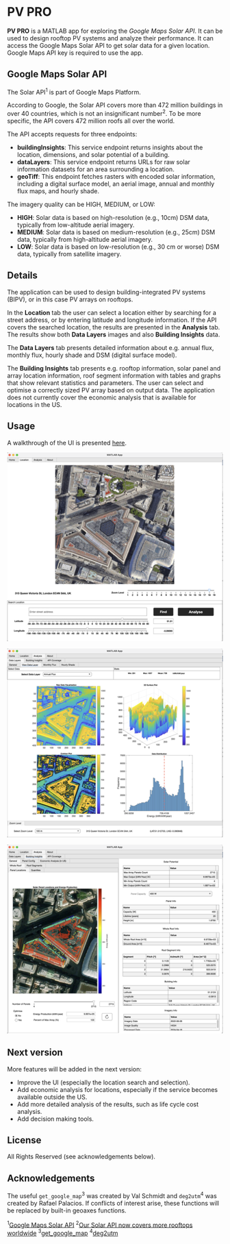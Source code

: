 # PV PRO

**PV PRO** is a MATLAB app for exploring the _Google Maps Solar API_. It can be used to design rooftop PV systems and analyze their performance. It can access the Google Maps Solar API to get solar data for a given location. Google Maps API key is required to use the app.

## Google Maps Solar API

The Solar API<sup>1</sup> is part of Google Maps Platform.

According to Google, the Solar API covers more than 472 million buildings in over 40 countries, which is not an insignificant number<sup>2</sup>. To be more specific, the API covers 472 million roofs all over the world.

The API accepts requests for three endpoints:

- **buildingInsights**: This service endpoint returns insights about the location, dimensions, and solar potential of a building.
- **dataLayers**: This service endpoint returns URLs for raw solar information datasets for an area surrounding a location.
- **geoTiff**: This endpoint fetches rasters with encoded solar information, including a digital surface model, an aerial image, annual and monthly flux
  maps, and hourly shade.

The imagery quality can be HIGH, MEDIUM, or LOW:

- **HIGH**: Solar data is based on high-resolution (e.g., 10cm) DSM data, typically from low-altitude aerial imagery.
- **MEDIUM**: Solar data is based on medium-resolution (e.g., 25cm) DSM data, typically from high-altitude aerial imagery.
- **LOW**: Solar data is based on low-resolution (e.g., 30 cm or worse) DSM data, typically from satellite imagery.

## Details

The application can be used to design building-integrated PV systems (BIPV), or in this case PV arrays on rooftops.

In the **Location** tab the user can select a location either by searching for a street address, or by entering latitude and longitude information. If the API
covers the searched location, the results are presented in the **Analysis** tab. The results show both **Data Layers** images and also **Building Insights** data.

The **Data Layers** tab presents detailed information about e.g. annual flux, monthly flux, hourly shade and DSM (digital surface model).

The **Building Insights** tab presents e.g. rooftop information, solar panel and array location information, roof segment information with tables and graphs that show
relevant statistics and parameters. The user can select and optimise a correctly sized PV array based on output data. The application does not currently cover
the economic analysis that is available for locations in the US.

## Usage

A walkthrough of the UI is presented [here](https://youtu.be/wjwdsyG0Hx0).

![Search](./imgs/location_search.png)

![DL - Annual Flux](./imgs/annual_flux.png)

![BI - Panel Locations](./imgs/panel_locations.png)

## Next version

More features will be added in the next version:

- Improve the UI (especially the location search and selection).
- Add economic analysis for locations, especially if the service becomes available outside the US.
- Add more detailed analysis of the results, such as life cycle cost analysis.
- Add decision making tools.

## License

All Rights Reserved (see acknowledgements below).

## Acknowledgements

The useful `get_google_map`<sup>3</sup> was created by Val Schmidt and `deg2utm`<sup>4</sup> was created by Rafael Palacios. If conflicts of interest arise, these functions will be replaced by built-in geoaxes functions.

<sup>1</sup>[Google Maps Solar API](https://developers.google.com/maps/documentation/solar)
<sup>2</sup>[Our Solar API now covers more rooftops worldwide](https://cloud.google.com/blog/products/maps-platform/our-solar-api-now-covers-more-rooftops-worldwide)
<sup>3</sup>[get_google_map](https://se.mathworks.com/matlabcentral/fileexchange/24113-get_google_map?s_tid=FX_rc1_behav)
<sup>4</sup>[deg2utm](https://se.mathworks.com/matlabcentral/fileexchange/10915-deg2utm)

